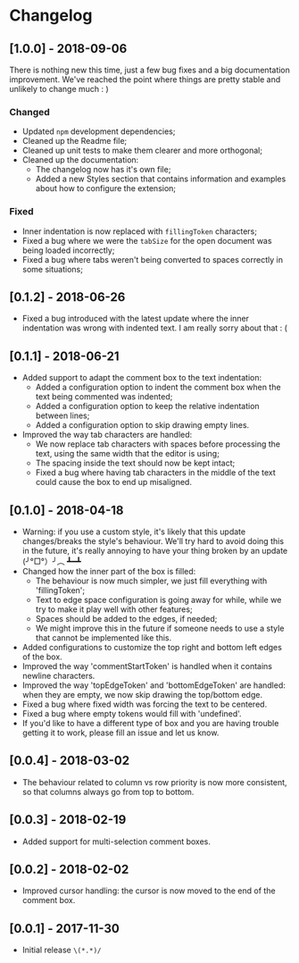 # Changelog

## [1.0.0] - 2018-09-06
There is nothing new this time, just a few bug fixes and a big documentation improvement. We've reached the point where things are pretty stable and unlikely to change much : )

### Changed
- Updated `npm` development dependencies;
- Cleaned up the Readme file;
- Cleaned up unit tests to make them clearer and more orthogonal;
- Cleaned up the documentation:
    - The changelog now has it's own file;
    - Added a new Styles section that contains information and examples about how to configure the extension;

### Fixed
- Inner indentation is now replaced with `fillingToken` characters;
- Fixed a bug where we were the `tabSize` for the open document was being loaded incorrectly;
- Fixed a bug where tabs weren't being converted to spaces correctly in some situations;

## [0.1.2] - 2018-06-26
- Fixed a bug introduced with the latest update where the inner indentation was wrong with indented text. I am really sorry about that : (

## [0.1.1] - 2018-06-21
- Added support to adapt the comment box to the text indentation:
    - Added a configuration option to indent the comment box when the text being commented was indented;
    - Added a configuration option to keep the relative indentation between lines;
    - Added a configuration option to skip drawing empty lines.
- Improved the way tab characters are handled:
    - We now replace tab characters with spaces before processing the text, using the same width that the editor is using;
    - The spacing inside the text should now be kept intact;
    - Fixed a bug where having tab characters in the middle of the text could cause the box to end up misaligned.

## [0.1.0] - 2018-04-18
- Warning: if you use a custom style, it's likely that this update changes/breaks the style's behaviour. We'll try hard to avoid doing this in the future, it's really annoying to have your thing broken by an update (╯°□°）╯︵ ┻━┻
- Changed how the inner part of the box is filled:
    - The behaviour is now much simpler, we just fill everything with 'fillingToken';
    - Text to edge space configuration is going away for while, while we try to make it play well with other features;
    - Spaces should be added to the edges, if needed;
    - We might improve this in the future if someone needs to use a style that cannot be implemented like this.
- Added configurations to customize the top right and bottom left edges of the box.
- Improved the way 'commentStartToken' is handled when it contains newline characters.
- Improved the way 'topEdgeToken' and 'bottomEdgeToken' are handled: when they are empty, we now skip drawing the top/bottom  edge.
- Fixed a bug where fixed width was forcing the text to be centered.
- Fixed a bug where empty tokens would fill with 'undefined'.
- If you'd like to have a different type of box and you are having trouble getting it to work, please fill an issue and let us know.

## [0.0.4] - 2018-03-02
- The behaviour related to column vs row priority is now more consistent, so that columns always go from top to bottom.

## [0.0.3] - 2018-02-19
- Added support for multi-selection comment boxes.

## [0.0.2] - 2018-02-02
- Improved cursor handling: the cursor is now moved to the end of the comment box.

## [0.0.1] - 2017-11-30
- Initial release `\(*.*)/`
